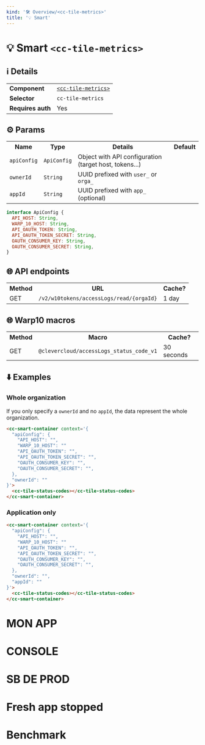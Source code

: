 ```yaml
---
kind: '🛠 Overview/<cc-tile-metrics>'
title: '💡 Smart'
---
```

# 💡 Smart `<cc-tile-metrics>`

## ℹ️ Details

<table>
  <tr><td><strong>Component    </strong> <td><a href="https://www.clever-cloud.com/doc/clever-components/?path=/docs/ ..."><code>&lt;cc-tile-metrics&gt;</code></a>
  <tr><td><strong>Selector     </strong> <td><code>cc-tile-metrics</code>
  <tr><td><strong>Requires auth</strong> <td>Yes
</table>

## ⚙️ Params

<table>
  <tr><th>Name                   <th>Type                   <th>Details                                                     <th>Default
  <tr><td><code>apiConfig</code> <td><code>ApiConfig</code> <td>Object with API configuration (target host, tokens...)      <td>
  <tr><td><code>ownerId</code>   <td><code>String</code>    <td>UUID prefixed with <code>user_</code> or <code>orga_</code> <td>
  <tr><td><code>appId</code>     <td><code>String</code>    <td>UUID prefixed with <code>app_</code> (optional)             <td>
</table>

```js
interface ApiConfig {
  API_HOST: String,
  WARP_10_HOST: String,
  API_OAUTH_TOKEN: String,
  API_OAUTH_TOKEN_SECRET: String,
  OAUTH_CONSUMER_KEY: String,
  OAUTH_CONSUMER_SECRET: String,
}
```

## 🌐 API endpoints

<table>
  <tr><th>Method <th>URL                                                 <th>Cache?
  <tr><td>GET    <td><code>/v2/w10tokens/accessLogs/read/{orgaId}</code> <td>1 day
</table>

## 🌐 Warp10 macros

<table>
  <tr><th>Method <th>Macro                                               <th>Cache?
  <tr><td>GET    <td><code>@clevercloud/accessLogs_status_code_v1</code> <td>30 seconds
</table>

## ⬇️️ Examples

### Whole organization

If you only specify a `ownerId` and no `appId`, the data represent the whole organization.

```html
<cc-smart-container context='{
  "apiConfig": {
    "API_HOST": "",
    "WARP_10_HOST": ""
    "API_OAUTH_TOKEN": "",
    "API_OAUTH_TOKEN_SECRET": "",
    "OAUTH_CONSUMER_KEY": "",
    "OAUTH_CONSUMER_SECRET": "",
  },
  "ownerId": ""
}'>
  <cc-tile-status-codes></cc-tile-status-codes>
</cc-smart-container>
```

### Application only

```html
<cc-smart-container context='{
  "apiConfig": {
    "API_HOST": "",
    "WARP_10_HOST": ""
    "API_OAUTH_TOKEN": "",
    "API_OAUTH_TOKEN_SECRET": "",
    "OAUTH_CONSUMER_KEY": "",
    "OAUTH_CONSUMER_SECRET": "",
  },
  "ownerId": "",
  "appId": ""
}'>
  <cc-tile-status-codes></cc-tile-status-codes>
</cc-smart-container>
```
<h1>MON APP</h1>
<cc-smart-container context='{
"ownerId": "orga_540caeb6-521c-4a19-a955-efe6da35d142",
"appId": "app_67008db4-7bc3-4949-bb7f-fdf4afb17df8"
}'>
<cc-tile-metrics></cc-tile-metrics>
</cc-smart-container>
<h1>CONSOLE</h1>
<cc-smart-container context='{
"ownerId": "orga_858600a8-74f4-4d75-a8a3-f5b868be093c",
"appId": "app_1246f211-d4a7-4787-ba62-56c163a8b4ef"
}'>
<cc-tile-metrics></cc-tile-metrics>
</cc-smart-container>

<h1>SB DE PROD</h1>
<cc-smart-container context='{
"ownerId": "orga_858600a8-74f4-4d75-a8a3-f5b868be093c",
"appId": "app_91d78df5-c3dd-4c7f-b09a-8628e7e54860"
}'>
<cc-tile-metrics></cc-tile-metrics>
</cc-smart-container>
<h1>Fresh app stopped</h1>
<cc-smart-container context='{
"ownerId": "orga_858600a8-74f4-4d75-a8a3-f5b868be093c",
"appId": "app_e9dfc3df-1a2a-4078-b3f5-601a55ff5d98"
}'>
<cc-tile-metrics></cc-tile-metrics>
</cc-smart-container>
<h1>Benchmark</h1>
<cc-smart-container context='{
"ownerId": "orga_2eb942c9-ae24-40fe-9e4c-53c9982a02b1",
"appId": "app_ea67204f-6a09-433d-a1a9-c0a46592545c"
}'>
<cc-tile-metrics></cc-tile-metrics>
</cc-smart-container>

